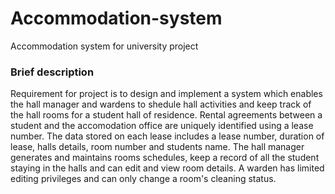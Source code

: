 # Accommodation-system
Accommodation system for university project

### Brief description
Requirement for project is to design and implement a system which enables the hall manager and wardens to shedule hall activities and keep track of the hall rooms for a student hall of residence. Rental agreements between a student and the accomodation office are uniquely identified using a lease number. The data stored on each lease includes a lease number, duration of lease, halls details, room number and students name. The hall manager generates and maintains rooms schedules, keep a record of all the student staying in the halls and can edit and view room details. A warden has limited editing privileges and can only change a room's cleaning status.
